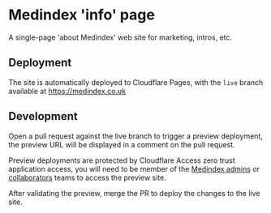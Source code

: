 # Medindex 'info' page

A single-page 'about Medindex' web site for marketing, intros, etc.

## Deployment

The site is automatically deployed to Cloudflare Pages, with the `live` branch available at https://medindex.co.uk

## Development

Open a pull request against the live branch to trigger a preview deployment, the preview URL will be displayed in a comment on the pull request.

Preview deployments are protected by Cloudflare Access zero trust application access, you will need to be member of the [Medindex admins](https://github.com/orgs/medindex-ltd/teams/admins) or [collaborators](https://github.com/orgs/medindex-ltd/teams/collaborators) teams to access the preview site.

After validating the preview, merge the PR to deploy the changes to the live site.
